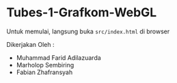 # Tubes-1-Grafkom-WebGL

Untuk memulai, langsung buka `src/index.html` di browser

Dikerjakan Oleh : 
- Muhammad Farid Adilazuarda
- Marholop Sembiring 
- Fabian Zhafransyah
